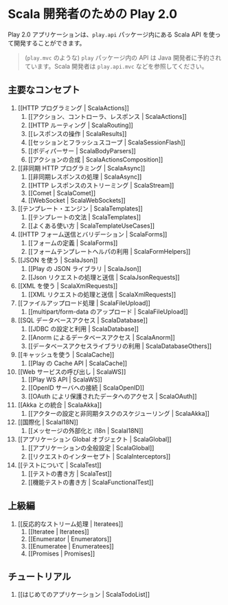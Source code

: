<!-- translated -->
<!--
# Play 2.0 for Scala developers
-->
# Scala 開発者のための Play 2.0

<!--
The Scala API for Play 2.0 application developers is available in the `play.api` package. 
-->
Play 2.0 アプリケーションは、`play.api` パッケージ内にある Scala API を使って開発することができます。

<!--
> The API available directly inside the `play` package (such as `play.mvc`) is reserved for Java developers. As a Scala developer, look at `play.api.mvc`.
-->
> (`play.mvc` のような) `play` パッケージ内の API は Java 開発者に予約されています。Scala 開発者は `play.api.mvc` などを参照してください。

<!--
## Main concepts
-->
## 主要なコンセプト

<!-- 1. [[HTTP programming | ScalaActions]]
    1. [[Actions, Controllers and Results | ScalaActions]]
    1. [[HTTP routing | ScalaRouting]]
    1. [[Manipulating results | ScalaResults]]
    1. [[Session and Flash scopes | ScalaSessionFlash]]
    1. [[Body parsers | ScalaBodyParsers]]
    1. [[Actions composition | ScalaActionsComposition]]
1. [[Asynchronous HTTP programming | ScalaAsync]]
    1. [[Handling asynchronous results | ScalaAsync]]
    1. [[Streaming HTTP responses | ScalaStream]]
    1. [[Comet sockets | ScalaComet]]
    1. [[WebSockets | ScalaWebSockets]]
1. [[The template engine | ScalaTemplates]]
    1. [[Templates syntax | ScalaTemplates]]
    1. [[Common use cases | ScalaTemplateUseCases]]
1. [[HTTP form submission and validation | ScalaForms]]
    1. [[Form definitions | ScalaForms]]
    1. [[Using the form template helpers | ScalaFormHelpers]]
1. [[Working with Json | ScalaJson]]
    1. [[The Play Json library | ScalaJson]]
    1. [[Handling and serving Json requests | ScalaJsonRequests]]
1. [[Working with XML | ScalaXmlRequests]]
    1. [[Handling and serving XML requests | ScalaXmlRequests]]
1. [[Handling file upload | ScalaFileUpload]]
    1. [[Direct upload and multipart/form-data | ScalaFileUpload]]
1. [[Accessing an SQL database | ScalaDatabase]]
    1. [[Configuring and using JDBC | ScalaDatabase]]
    1. [[Using Anorm to access your database | ScalaAnorm]]
    1. [[Integrating with other database access libraries | ScalaDatabaseOthers]]
1. [[Using the Cache | ScalaCache]]
    1. [[The Play cache API | ScalaCache]]
1. [[Calling WebServices | ScalaWS]]
    1. [[The Play WS API  | ScalaWS]]
    1. [[Connecting to OpenID services | ScalaOpenID]]
    1. [[Accessing resources protected by OAuth | ScalaOAuth]]
1. [[Integrating with Akka | ScalaAkka]]
    1. [[Setting up Actors and scheduling asynchronous tasks | ScalaAkka]]
1. [[Internationalization | ScalaI18N]]
    1. [[Messages externalisation and i18n | ScalaI18N]]
1. [[The application Global object | ScalaGlobal]]
    1. [[Application global settings | ScalaGlobal]]
    1. [[Intercepting requests | ScalaInterceptors]]
1. [[Testing your application | ScalaTest]]
    1. [[Writing tests | ScalaTest]]
    1. [[Writing functional tests | ScalaFunctionalTest]] -->
1. [[HTTP プログラミング | ScalaActions]]
    1. [[アクション、コントローラ、レスポンス | ScalaActions]]
    1. [[HTTP ルーティング | ScalaRouting]]
    1. [[レスポンスの操作 | ScalaResults]]
    1. [[セッションとフラッシュスコープ | ScalaSessionFlash]]
    1. [[ボディパーサー | ScalaBodyParsers]]
    1. [[アクションの合成 | ScalaActionsComposition]]
1. [[非同期 HTTP プログラミング | ScalaAsync]]
    1. [[非同期レスポンスの処理 | ScalaAsync]]
    1. [[HTTP レスポンスのストリーミング | ScalaStream]]
    1. [[Comet | ScalaComet]]
    1. [[WebSocket | ScalaWebSockets]]
1. [[テンプレート・エンジン | ScalaTemplates]]
    1. [[テンプレートの文法 | ScalaTemplates]]
    1. [[よくある使い方 | ScalaTemplateUseCases]]
1. [[HTTP フォーム送信とバリデーション | ScalaForms]]
    1. [[フォームの定義 | ScalaForms]]
    1. [[フォームテンプレートヘルパの利用 | ScalaFormHelpers]]
1. [[JSON を使う | ScalaJson]]
    1. [[Play の JSON ライブラリ | ScalaJson]]
    1. [[Json リクエストの処理と送信 | ScalaJsonRequests]]
1. [[XML を使う | ScalaXmlRequests]]
    1. [[XML リクエストの処理と送信 | ScalaXmlRequests]]
1. [[ファイルアップロード処理 | ScalaFileUpload]]
    1. [[multipart/form-data のアップロード | ScalaFileUpload]]
1. [[SQL データベースアクセス | ScalaDatabase]]
    1. [[JDBC の設定と利用 | ScalaDatabase]]
    1. [[Anorm によるデータベースアクセス | ScalaAnorm]]
    1. [[データベースアクセスライブラリの利用 | ScalaDatabaseOthers]]
1. [[キャッシュを使う | ScalaCache]]
    1. [[Play の Cache API | ScalaCache]]
1. [[Web サービスの呼び出し | ScalaWS]]
    1. [[Play WS API | ScalaWS]]
    1. [[OpenID サーバへの接続 | ScalaOpenID]]
    1. [[OAuth によリ保護されたデータへのアクセス | ScalaOAuth]]
1. [[Akka との統合 | ScalaAkka]]
    1. [[アクターの設定と非同期タスクのスケジューリング | ScalaAkka]]
1. [[国際化 | ScalaI18N]]
    1. [[メッセージの外部化と i18n | ScalaI18N]]
1. [[アプリケーション Global オブジェクト | ScalaGlobal]]
    1. [[アプリケーションの全般設定 | ScalaGlobal]]
    1. [[リクエストのインターセプト | ScalaInterceptors]]
1. [[テストについて | ScalaTest]]
    1. [[テストの書き方 | ScalaTest]]
    1. [[機能テストの書き方 | ScalaFunctionalTest]]

<!--
## Advanced topics
-->
## 上級編

<!-- 1. [[Handling data streams reactively | Iteratees]]
    1. [[Iteratees | Iteratees]]
    1. [[Enumerators | Enumerators]]
    1. [[Enumeratees | Enumeratees]]
    1. [[Promises | Promises]] -->
1. [[反応的なストリーム処理 | Iteratees]]
    1. [[Iteratee | Iteratees]]
    1. [[Enumerator | Enumerators]]
    1. [[Enumeratee | Enumeratees]]
    1. [[Promises | Promises]]

<!--
## Tutorials
-->
## チュートリアル

<!--
1. [[Your first application | ScalaTodoList]]
-->
1. [[はじめてのアプリケーション | ScalaTodoList]]
